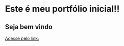 <h1>Este é meu portfólio inicial!!</h1>
<h2>Seja bem vindo</h2>

[Acesse pelo link:](https://portifolio-raul-rotilli.vercel.app)


